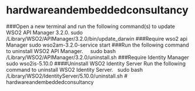 # hardwareandembeddedconsultancy

###Open a new terminal and run the following command(s) to update WSO2 API Manager 3.2.0.
sudo /Library/WSO2/APIManager/3.2.0/bin/update_darwin 
###Require wso2 api Manager
sudo wso2am-3.2.0-service start 
###Run the following command to uninstall WSO2 API Manager.     
sudo bash /Library/WSO2/APIManager/3.2.0/uninstall.sh 
###Require Identity Manager
sudo wso2is-5.10.0
####Uninstall WSO2 Identity Server
Run the following command to uninstall WSO2 Identity Server.  
sudo bash /Library/WSO2/IdentityServer/5.10.0/uninstall.sh # hardwareandembeddedconsultancy
